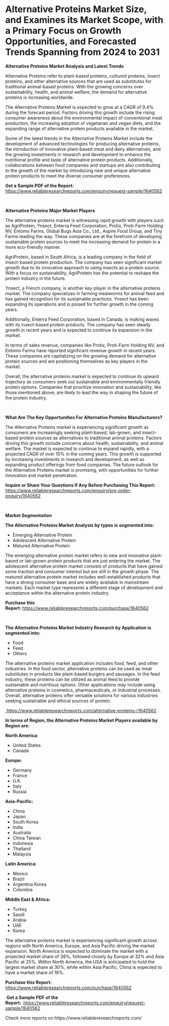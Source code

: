<p><h1>Alternative Proteins Market Size, and Examines its Market Scope, with a Primary Focus on Growth Opportunities, and Forecasted Trends Spanning from 2024 to 2031</h1></p><p><strong>Alternative Proteins Market Analysis and Latest Trends</strong></p>
<p><p>Alternative Proteins refer to plant-based proteins, cultured proteins, insect proteins, and other alternative sources that are used as substitutes for traditional animal-based proteins. With the growing concerns over sustainability, health, and animal welfare, the demand for alternative proteins is increasing worldwide.</p><p>The Alternative Proteins Market is expected to grow at a CAGR of 9.4% during the forecast period. Factors driving this growth include the rising consumer awareness about the environmental impact of conventional meat production, the increasing adoption of vegetarian and vegan diets, and the expanding range of alternative protein products available in the market.</p><p>Some of the latest trends in the Alternative Proteins Market include the development of advanced technologies for producing alternative proteins, the introduction of innovative plant-based meat and dairy alternatives, and the growing investments in research and development to enhance the nutritional profile and taste of alternative protein products. Additionally, collaborations between food companies and startups are also contributing to the growth of the market by introducing new and unique alternative protein products to meet the diverse consumer preferences.</p></p>
<p><strong>Get a Sample PDF of the Report:&nbsp;</strong> <a href="https://www.reliableresearchreports.com/enquiry/request-sample/1640562">https://www.reliableresearchreports.com/enquiry/request-sample/1640562</a></p>
<p>&nbsp;</p>
<p><strong>Alternative Proteins Major Market Players</strong></p>
<p><p>The alternative proteins market is witnessing rapid growth with players such as AgriProtein, Ynsect, Enterra Feed Corporation, Protix, Proti-Farm Holding NV, Entomo Farms, Global Bugs Asia Co., Ltd., Aspire Food Group, and Tiny Farms leading the way. These companies are at the forefront of developing sustainable protein sources to meet the increasing demand for protein in a more eco-friendly manner.</p><p>AgriProtein, based in South Africa, is a leading company in the field of insect-based protein production. The company has seen significant market growth due to its innovative approach to using insects as a protein source. With a focus on sustainability, AgriProtein has the potential to reshape the protein industry in the future.</p><p>Ynsect, a French company, is another key player in the alternative proteins market. The company specializes in farming mealworms for animal feed and has gained recognition for its sustainable practices. Ynsect has been expanding its operations and is poised for further growth in the coming years.</p><p>Additionally, Enterra Feed Corporation, based in Canada, is making waves with its insect-based protein products. The company has seen steady growth in recent years and is expected to continue its expansion in the market.</p><p>In terms of sales revenue, companies like Protix, Proti-Farm Holding NV, and Entomo Farms have reported significant revenue growth in recent years. These companies are capitalizing on the growing demand for alternative protein sources and are positioning themselves as key players in the market.</p><p>Overall, the alternative proteins market is expected to continue its upward trajectory as consumers seek out sustainable and environmentally friendly protein options. Companies that prioritize innovation and sustainability, like those mentioned above, are likely to lead the way in shaping the future of the protein industry.</p></p>
<p>&nbsp;</p>
<p><strong>What Are The Key Opportunities For Alternative Proteins Manufacturers?</strong></p>
<p><p>The Alternative Proteins market is experiencing significant growth as consumers are increasingly seeking plant-based, lab-grown, and insect-based protein sources as alternatives to traditional animal proteins. Factors driving this growth include concerns about health, sustainability, and animal welfare. The market is expected to continue to expand rapidly, with a projected CAGR of over 10% in the coming years. This growth is supported by increasing investments in research and development, as well as expanding product offerings from food companies. The future outlook for the Alternative Proteins market is promising, with opportunities for further innovation and market penetration.</p></p>
<p><strong>Inquire or Share Your Questions If Any Before Purchasing This Report:</strong> <a href="https://www.reliableresearchreports.com/enquiry/pre-order-enquiry/1640562">https://www.reliableresearchreports.com/enquiry/pre-order-enquiry/1640562</a></p>
<p>&nbsp;</p>
<p><strong>Market Segmentation</strong></p>
<p><strong>The Alternative Proteins Market Analysis by types is segmented into:</strong></p>
<p><ul><li>Emerging Alternative Protein</li><li>Adolescent Alternative Protein</li><li>Matured Alternative Protein</li></ul></p>
<p><p>The emerging alternative protein market refers to new and innovative plant-based or lab-grown protein products that are just entering the market. The adolescent alternative protein market consists of products that have gained some traction and consumer interest but are still in the growth phase. The matured alternative protein market includes well-established products that have a strong consumer base and are widely available in mainstream markets. Each market type represents a different stage of development and acceptance within the alternative protein industry.</p></p>
<p><strong>Purchase this Report:&nbsp;</strong><a href="https://www.reliableresearchreports.com/purchase/1640562">https://www.reliableresearchreports.com/purchase/1640562</a></p>
<p>&nbsp;</p>
<p><strong>The Alternative Proteins Market Industry Research by Application is segmented into:</strong></p>
<p><ul><li>Food</li><li>Feed</li><li>Others</li></ul></p>
<p><p>The alternative proteins market application includes food, feed, and other industries. In the food sector, alternative proteins can be used as meat substitutes in products like plant-based burgers and sausages. In the feed industry, these proteins can be utilized as animal feed to provide sustainable and nutritious options. Other applications may include using alternative proteins in cosmetics, pharmaceuticals, or industrial processes. Overall, alternative proteins offer versatile solutions for various industries seeking sustainable and ethical sources of protein.</p></p>
<p><a href="https://www.reliableresearchreports.com/alternative-proteins-r1640562">&nbsp;https://www.reliableresearchreports.com/alternative-proteins-r1640562</a></p>
<p><strong>In terms of Region, the Alternative Proteins Market Players available by Region are:</strong></p>
<p>
    <p> <strong> North America: </strong>
        <ul>
            <li>United States</li>
            <li>Canada</li>
        </ul>
        </p> 
    <p> <strong> Europe: </strong>
        <ul>
            <li>Germany</li>
            <li>France</li>
            <li>U.K.</li>
            <li>Italy</li>
            <li>Russia</li>
        </ul>
        </p> 
    <p> <strong> Asia-Pacific: </strong>
        <ul>
            <li>China</li>
            <li>Japan</li>
            <li>South Korea</li>
            <li>India</li>
            <li>Australia</li>
            <li>China Taiwan</li>
            <li>Indonesia</li>
            <li>Thailand</li>
            <li>Malaysia</li>
        </ul>
        </p> 
    <p> <strong> Latin America: </strong>
        <ul>
            <li>Mexico</li>
            <li>Brazil</li>
            <li>Argentina Korea</li>
            <li>Colombia</li>
        </ul>
        </p> 
    <p> <strong> Middle East & Africa: </strong>
        <ul>
            <li>Turkey</li>
            <li>Saudi</li>
            <li>Arabia</li>
            <li>UAE</li>
            <li>Korea</li>
        </ul>
    </p>
    </p>
<p><p>The alternative proteins market is experiencing significant growth across regions with North America, Europe, and Asia Pacific driving the market expansion. North America is expected to dominate the market with a projected market share of 38%, followed closely by Europe at 32% and Asia Pacific at 25%. Within North America, the USA is anticipated to hold the largest market share at 30%, while within Asia Pacific, China is expected to have a market share of 18%.</p></p>
<p><strong>Purchase this Report: </strong><a href="https://www.reliableresearchreports.com/purchase/1640562">https://www.reliableresearchreports.com/purchase/1640562</a></p>
<p>&nbsp;<strong>Get a Sample PDF of the Report:&nbsp;&nbsp;</strong><a href="https://www.reliableresearchreports.com/enquiry/request-sample/1640562">https://www.reliableresearchreports.com/enquiry/request-sample/1640562</a></p>
<p><strong></strong></p>
<p>Check more reports on https://www.reliableresearchreports.com/</p>